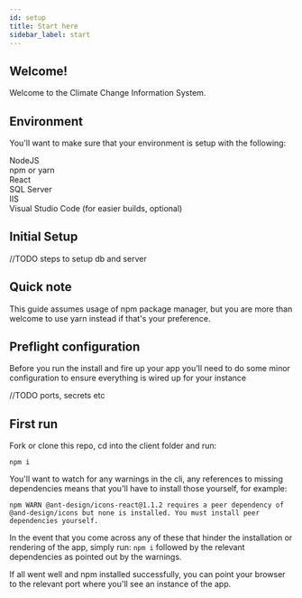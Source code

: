 ```yaml
---
id: setup
title: Start here
sidebar_label: start
---
```




## Welcome!

Welcome to the Climate Change Information System. 

## Environment

You'll want to make sure that your environment is setup with the following: 

NodeJS <br />
npm or yarn <br />
React <br />
SQL Server <br />
IIS <br />
Visual Studio Code (for easier builds, optional)

## Initial Setup

//TODO steps to setup db and server

## Quick note

This guide assumes usage of npm package manager, but you are more than welcome to use yarn instead if that's your preference. 

## Preflight configuration

Before you run the install and fire up your app you'll need to do some minor configuration to ensure everything is wired up for your instance

//TODO ports, secrets etc

## First run

Fork or clone this repo, cd into the client folder and run: 

```
npm i
```

You'll want to watch for any warnings in the cli, any references to missing dependencies means that you'll have to install those yourself, for example: 

```
npm WARN @ant-design/icons-react@1.1.2 requires a peer dependency of @and-design/icons but none is installed. You must install peer dependencies yourself. 
```
In the event that you come across any of these that hinder the installation or rendering of the app, simply run: `npm i` followed by the relevant dependencies as pointed out by the warnings.

If all went well and npm installed successfully, you can point your browser to the relevant port where you'll see an instance of the app. 

